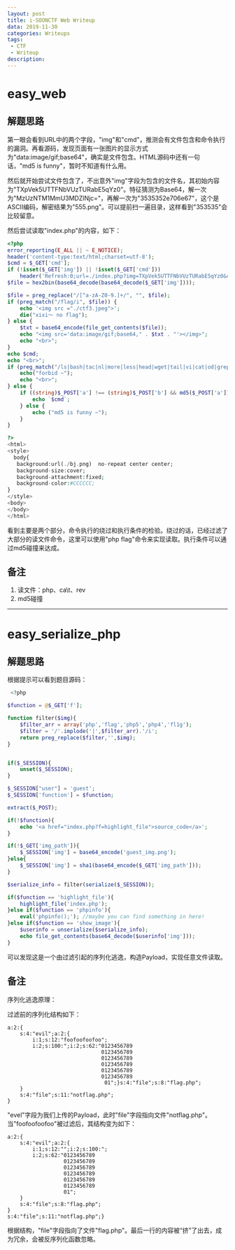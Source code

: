```yaml
---
layout: post
title: i-SOONCTF Web Writeup
data: 2019-11-30
categories: Writeups
tags: 
 - CTF
 - Writeup
description:
---
```


# easy_web

## 解题思路

第一眼会看到URL中的两个字段，"img"和"cmd"，推测会有文件包含和命令执行的漏洞。再看源码，发现页面有一张图片的显示方式为"data:image/gif;base64"，确实是文件包含。HTML源码中还有一句话，"md5 is funny"，暂时不知道有什么用。

然后就开始尝试文件包含了，不出意外"img"字段为包含的文件名，其初始内容为"TXpVek5UTTFNbVUzTURabE5qYz0"。特征猜测为Base64，解一次为"MzUzNTM1MmU3MDZlNjc="，再解一次为"3535352e706e67"，这个是ASCII编码，解密结果为"555.png"。可以提前扫一遍目录，这样看到"353535"会比较留意。

然后尝试读取"index.php"的内容，如下：

```php
<?php
error_reporting(E_ALL || ~ E_NOTICE);
header('content-type:text/html;charset=utf-8');
$cmd = $_GET['cmd'];
if (!isset($_GET['img']) || !isset($_GET['cmd'])) 
    header('Refresh:0;url=./index.php?img=TXpVek5UTTFNbVUzTURabE5qYz0&cmd=');
$file = hex2bin(base64_decode(base64_decode($_GET['img'])));

$file = preg_replace("/[^a-zA-Z0-9.]+/", "", $file);
if (preg_match("/flag/i", $file)) {
    echo '<img src ="./ctf3.jpeg">';
    die("xixi～ no flag");
} else {
    $txt = base64_encode(file_get_contents($file));
    echo "<img src='data:image/gif;base64," . $txt . "'></img>";
    echo "<br>";
}
echo $cmd;
echo "<br>";
if (preg_match("/ls|bash|tac|nl|more|less|head|wget|tail|vi|cat|od|grep|sed|bzmore|bzless|pcre|paste|diff|file|echo|sh|\'|\"|\`|;|,|\*|\?|\\|\\\\|\n|\t|\r|\xA0|\{|\}|\(|\)|\&[^\d]|@|\||\\$|\[|\]|{|}|\(|\)|-|<|>/i", $cmd)) {
    echo("forbid ~");
    echo "<br>";
} else {
    if ((string)$_POST['a'] !== (string)$_POST['b'] && md5($_POST['a']) === md5($_POST['b'])) {
        echo `$cmd`;
    } else {
        echo ("md5 is funny ~");
    }
}

?>
<html>
<style>
  body{
   background:url(./bj.png)  no-repeat center center;
   background-size:cover;
   background-attachment:fixed;
   background-color:#CCCCCC;
}
</style>
<body>
</body>
</html>
```

看到主要是两个部分，命令执行的绕过和执行条件的检验。绕过的话，已经过滤了大部分的读文件命令，这里可以使用"php flag"命令来实现读取。执行条件可以通过md5碰撞来达成。

## 备注

1. 读文件：php、ca\t、rev
2. md5碰撞

****

# easy_serialize_php

## 解题思路

根据提示可以看到题目源码：

```php
 <?php

$function = @$_GET['f'];

function filter($img){
    $filter_arr = array('php','flag','php5','php4','fl1g');
    $filter = '/'.implode('|',$filter_arr).'/i';
    return preg_replace($filter,'',$img);
}


if($_SESSION){
    unset($_SESSION);
}

$_SESSION["user"] = 'guest';
$_SESSION['function'] = $function;

extract($_POST);

if(!$function){
    echo '<a href="index.php?f=highlight_file">source_code</a>';
}

if(!$_GET['img_path']){
    $_SESSION['img'] = base64_encode('guest_img.png');
}else{
    $_SESSION['img'] = sha1(base64_encode($_GET['img_path']));
}

$serialize_info = filter(serialize($_SESSION));

if($function == 'highlight_file'){
    highlight_file('index.php');
}else if($function == 'phpinfo'){
    eval('phpinfo();'); //maybe you can find something in here!
}else if($function == 'show_image'){
    $userinfo = unserialize($serialize_info);
    echo file_get_contents(base64_decode($userinfo['img']));
} 
```

可以发现这是一个由过滤引起的序列化逃逸，构造Payload，实现任意文件读取。

## 备注

序列化逃逸原理：

过滤前的序列化结构如下：

```
a:2:{
    s:4:"evil";a:2:{
        i:1;s:12:"foofoofoofoo";
        i:2;s:100:";i:2;s:62:"0123456789
                              0123456789
                              0123456789
                              0123456789
                              0123456789
                              0123456789
                               01";}s:4:"file";s:8:"flag.php";
    }
    s:4:"file";s:11:"notflag.php";
}
```

"evel"字段为我们上传的Payload，此时"file"字段指向文件"notflag.php"。当"foofoofoofoo"被过滤后，其结构变为如下：

```
a:2:{
    s:4:"evil";a:2:{
        i:1;s:12:"";i:2;s:100:";
        i:2;s:62:"0123456789
                  0123456789
                  0123456789
                  0123456789
                  0123456789
                  0123456789
                  01";
    }
    s:4:"file";s:8:"flag.php";
}
s:4:"file";s:11:"notflag.php";}
```

根据结构，"file"字段指向了文件"flag.php"。最后一行的内容被“挤”了出去，成为冗余，会被反序列化函数忽略。

